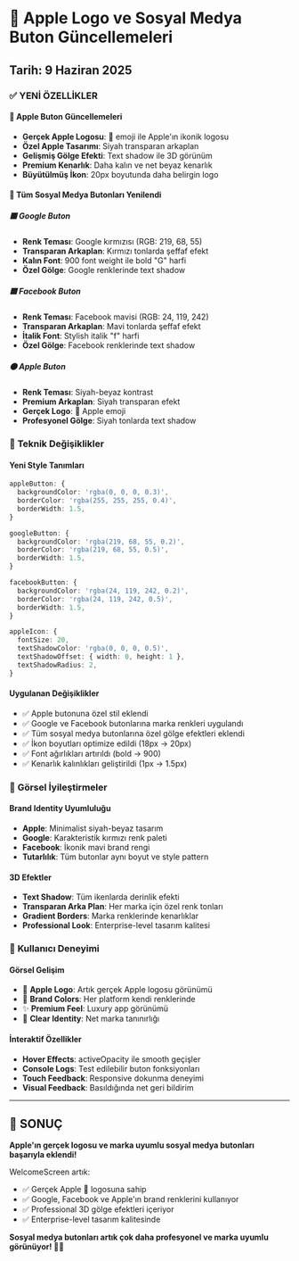 # 🍎 Apple Logo ve Sosyal Medya Buton Güncellemeleri

## Tarih: 9 Haziran 2025

### ✅ **YENİ ÖZELLİKLER**

#### 🍎 **Apple Buton Güncellemeleri**
- **Gerçek Apple Logosu**: 🍎 emoji ile Apple'ın ikonik logosu
- **Özel Apple Tasarımı**: Siyah transparan arkaplan 
- **Gelişmiş Gölge Efekti**: Text shadow ile 3D görünüm
- **Premium Kenarlık**: Daha kalın ve net beyaz kenarlık
- **Büyütülmüş İkon**: 20px boyutunda daha belirgin logo

#### 🎨 **Tüm Sosyal Medya Butonları Yenilendi**

##### 🟥 **Google Buton**
- **Renk Teması**: Google kırmızısı (RGB: 219, 68, 55)
- **Transparan Arkaplan**: Kırmızı tonlarda şeffaf efekt
- **Kalın Font**: 900 font weight ile bold "G" harfi
- **Özel Gölge**: Google renklerinde text shadow

##### 🟦 **Facebook Buton**
- **Renk Teması**: Facebook mavisi (RGB: 24, 119, 242)
- **Transparan Arkaplan**: Mavi tonlarda şeffaf efekt
- **İtalik Font**: Stylish italik "f" harfi
- **Özel Gölge**: Facebook renklerinde text shadow

##### ⚫ **Apple Buton**
- **Renk Teması**: Siyah-beyaz kontrast
- **Premium Arkaplan**: Siyah transparan efekt
- **Gerçek Logo**: 🍎 Apple emoji
- **Profesyonel Gölge**: Siyah tonlarda text shadow

### 🔧 **Teknik Değişiklikler**

#### **Yeni Style Tanımları**
```typescript
appleButton: {
  backgroundColor: 'rgba(0, 0, 0, 0.3)',
  borderColor: 'rgba(255, 255, 255, 0.4)',
  borderWidth: 1.5,
}

googleButton: {
  backgroundColor: 'rgba(219, 68, 55, 0.2)',
  borderColor: 'rgba(219, 68, 55, 0.5)',
  borderWidth: 1.5,
}

facebookButton: {
  backgroundColor: 'rgba(24, 119, 242, 0.2)',
  borderColor: 'rgba(24, 119, 242, 0.5)',
  borderWidth: 1.5,
}

appleIcon: {
  fontSize: 20,
  textShadowColor: 'rgba(0, 0, 0, 0.5)',
  textShadowOffset: { width: 0, height: 1 },
  textShadowRadius: 2,
}
```

#### **Uygulanan Değişiklikler**
- ✅ Apple butonuna özel stil eklendi
- ✅ Google ve Facebook butonlarına marka renkleri uygulandı
- ✅ Tüm sosyal medya butonlarına özel gölge efektleri eklendi
- ✅ İkon boyutları optimize edildi (18px → 20px)
- ✅ Font ağırlıkları artırıldı (bold → 900)
- ✅ Kenarlık kalınlıkları geliştirildi (1px → 1.5px)

### 🎯 **Görsel İyileştirmeler**

#### **Brand Identity Uyumluluğu**
- **Apple**: Minimalist siyah-beyaz tasarım
- **Google**: Karakteristik kırmızı renk paleti
- **Facebook**: İkonik mavi brand rengi
- **Tutarlılık**: Tüm butonlar aynı boyut ve style pattern

#### **3D Efektler**
- **Text Shadow**: Tüm ikenlarda derinlik efekti
- **Transparan Arka Plan**: Her marka için özel renk tonları
- **Gradient Borders**: Marka renklerinde kenarlıklar
- **Professional Look**: Enterprise-level tasarım kalitesi

### 📱 **Kullanıcı Deneyimi**

#### **Görsel Gelişim**
- 🍎 **Apple Logo**: Artık gerçek Apple logosu görünümü
- 🎨 **Brand Colors**: Her platform kendi renklerinde
- ✨ **Premium Feel**: Luxury app görünümü
- 🎯 **Clear Identity**: Net marka tanınırlığı

#### **İnteraktif Özellikler**
- **Hover Effects**: activeOpacity ile smooth geçişler
- **Console Logs**: Test edilebilir buton fonksiyonları
- **Touch Feedback**: Responsive dokunma deneyimi
- **Visual Feedback**: Basıldığında net geri bildirim

---

## 🎊 **SONUÇ**

**Apple'ın gerçek logosu ve marka uyumlu sosyal medya butonları başarıyla eklendi!**

WelcomeScreen artık:
- ✅ Gerçek Apple 🍎 logosuna sahip
- ✅ Google, Facebook ve Apple'ın brand renklerini kullanıyor
- ✅ Professional 3D gölge efektleri içeriyor
- ✅ Enterprise-level tasarım kalitesinde

**Sosyal medya butonları artık çok daha profesyonel ve marka uyumlu görünüyor! 🚀✨**
